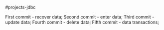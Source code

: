#projects-jdbc

First commit - recover data; 
Second commit - enter data; 
Third commit - update data; 
Fourth commit - delete data;
Fifth commit - data transactions;